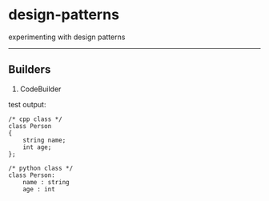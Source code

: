 # design-patterns
experimenting with design patterns


---
Builders
---

1) CodeBuilder

test output:

    /* cpp class */
    class Person
    {
        string name;
        int age;
    };

    /* python class */
    class Person:
        name : string
        age : int
